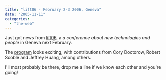 ```yaml
---
title: "lift06 - February 2-3 2006, Geneva"
date: "2005-11-11"
categories: 
  - "the-web"
---
```


Just got news from [lift06](http://www.lift06.org/), a _a conference about new technologies and people_ in Geneva next February.

The [program](http://www.lift06.org/doku.php/about:program) looks exciting, with contributions from Cory Doctorow, Robert Scoble and Jeffrey Huang, among others.

I'll most probably be there, drop me a line if we know each other and you're going!
